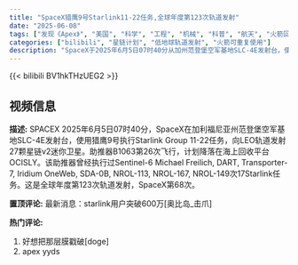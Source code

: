 ```yaml
---
title: "SpaceX猎鹰9号Starlink11-22任务,全球年度第123次轨道发射"
date: "2025-06-08"
tags: ["发现《Apex》", "美国", "科学", "工程", "机械", "科普", "航天", "火箭回收", "SPACEX", "猎鹰9号"]
categories: ["bilibili", "星链计划", "低地球轨道发射", "火箭可重复使用"]
description: "SpaceX于2025年6月5日07时40分从加州范登堡空军基地SLC-4E发射台，使用猎鹰9号火箭执行Starlink 11-22任务，成功将27颗星链V2迷你卫星送入近地轨道。本次任务运用了已26次飞行的B1063助推器，计划在海上回收平台OCISLY完成第26次回收。作为今年全球第123次轨道发射任务，此次发射标志着SpaceX本年度第68次火箭发射，持续展现其在航天领域的高频次发射能力与可重复使用火箭技术优势。"
---
```


{{< bilibili BV1hkTHzUEG2 >}}

## 视频信息

**描述:**
SPACEX
2025年6月5日07时40分，SpaceX在加利福尼亚州范登堡空军基地SLC-4E发射台，使用猎鹰9号执行Starlink Group 11-22任务，向LEO轨道发射27颗星链v2迷你卫星。助推器B1063第26次飞行，计划降落在海上回收平台OCISLY。该助推器曾经执行过Sentinel-6 Michael Freilich, DART, Transporter-7, Iridium OneWeb, SDA-0B, NROL-113, NROL-167, NROL-149次17Starlink任务。这是全球年度第123次轨道发射，SpaceX第68次。

**置顶评论:**
最新消息：starlink用户突破600万[奥比岛_击爪]

**热门评论:**
1. 好想把那层膜戳破[doge]
2. apex yyds
